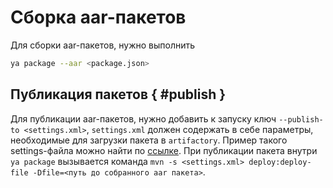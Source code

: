 # Сборка aar-пакетов

Для сборки aar-пакетов, нужно выполнить
```bash
ya package --aar <package.json>
```

## Публикация пакетов { #publish }
Для публикации aar-пакетов, нужно добавить к запуску ключ ```--publish-to <settings.xml>```, `settings.xml` должен содержать в себе параметры, необходимые для загрузки пакета в `artifactory`.
Пример такого settings-файла можно найти по [ссылке](https://a.yandex-team.ru/arc/trunk/arcadia/devtools/ya/package/tests/create_aar/good_settings.xml?rev=7217997&blame=true).
При публикации пакета внутри ```ya package``` вызывается команда ```mvn -s <settings.xml> deploy:deploy-file -Dfile=<путь до собранного aar пакета>```.
